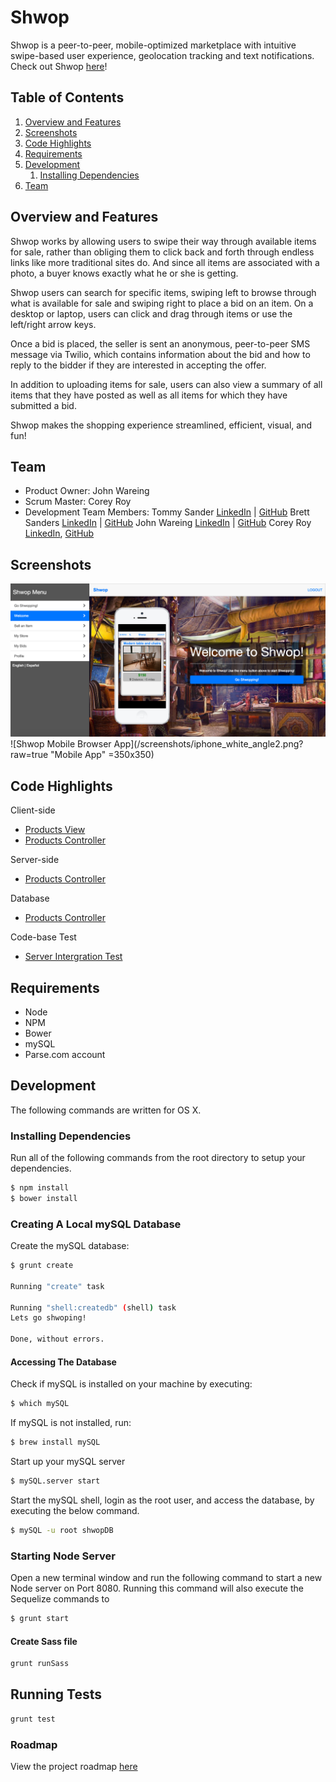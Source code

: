 # Shwop

Shwop is a peer-to-peer, mobile-optimized marketplace with intuitive swipe-based user experience, geolocation tracking and text notifications. Check out Shwop [here](http://shwop.herokuapp.com/)!

## Table of Contents

1. [Overview and Features](#overview-and-features)
1. [Screenshots](#screenshots)
1. [Code Highlights](#code-highlights)
1. [Requirements](#requirements)
1. [Development](#development)
    1. [Installing Dependencies](#installing-dependencies)
1. [Team](#team)

## Overview and Features

Shwop works by allowing users to swipe their way through available items for sale, rather than obliging them to click back and forth through endless links like more traditional sites do. And since all items are associated with a photo, a buyer knows exactly what he or she is getting.

Shwop users can search for specific items, swiping left to browse through what is available for sale and swiping right to place a bid on an item. On a desktop or laptop, users can click and drag through items or use the left/right arrow keys.

Once a bid is placed, the seller is sent an anonymous, peer-to-peer SMS message via Twilio, which contains information about the bid and how to reply to the bidder if they are interested in accepting the offer.

In addition to uploading items for sale, users can also view a summary of all items that they have posted as well as all items for which they have submitted a bid. 

Shwop makes the shopping experience streamlined, efficient, visual, and fun!

## Team

  - Product Owner: John Wareing
  - Scrum Master: Corey Roy 
  - Development Team Members: 
  Tommy Sander [LinkedIn](https://linkedin.com/in/thomasksander) | [GitHub](https://github.com/tksander) 
  Brett Sanders [LinkedIn](https://linkedin.com/in/brettwsanders) | [GitHub](https://github.com/brettwsanders)
  John Wareing [LinkedIn](https://linkedin.com/in/johnwareing) | [GitHub](https://github.com/jwareing)
  Corey Roy [LinkedIn](https://linkedin.com/in/coreyroy), [GitHub](https://github.com/coreysf)


## Screenshots

![Shwop App](/screenshots/ShwopMockup.png?raw=true "Web App")
![Shwop Mobile Browser App](/screenshots/iphone_white_angle2.png?raw=true "Mobile App" =350x350)


## Code Highlights

Client-side
- [Products View](/client/app/products/products.html)
- [Products Controller](/client/app/products/products.js)

Server-side
- [Products Controller](/server/products/productsController.js)

Database 
- [Products Controller](/server/db/db_config.js)

Code-base Test 
- [Server Intergration Test](/test/server/integration.js)


## Requirements

- Node 
- NPM
- Bower
- mySQL
- Parse.com account

## Development
The following commands are written for OS X.  

### Installing Dependencies
Run all of the following commands from the root directory to setup your dependencies.

```sh
$ npm install
$ bower install
```

### Creating A Local mySQL Database
Create the mySQL database:
```sh
$ grunt create

Running "create" task

Running "shell:createdb" (shell) task
Lets go shwoping!

Done, without errors.
```

#### Accessing The Database

Check if mySQL is installed on your machine by executing:
```sh
$ which mySQL
```
If mySQL is not installed, run:
```sh
$ brew install mySQL
```
Start up your mySQL server
```sh
$ mySQL.server start
```
Start the mySQL shell, login as the root user, and access the database, by executing the below command.  
```sh
$ mySQL -u root shwopDB
```

### Starting Node Server
Open a new terminal window and run the following command to start a new Node server on Port 8080. 
Running this command will also execute the Sequelize commands to 

```sh
$ grunt start
```
#### Create Sass file

```sh
grunt runSass
```

## Running Tests

```sh
grunt test
```


### Roadmap
View the project roadmap [here](https://github.com/ClandestineCalavera/shwop/issues)

